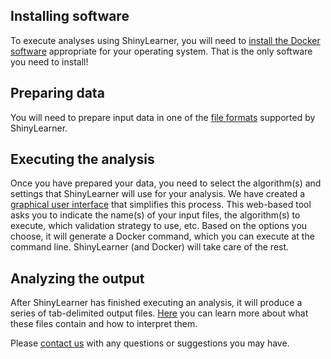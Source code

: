 ## Installing software

To execute analyses using ShinyLearner, you will need to [install the Docker software](https://docs.docker.com/engine/installation) appropriate for your operating system. That is the only software you need to install!

## Preparing data

You will need to prepare input data in one of the [file formats](https://github.com/srp33/ShinyLearner/blob/master/InputFormats.md) supported by ShinyLearner.

## Executing the analysis

Once you have prepared your data, you need to select the algorithm(s) and settings that ShinyLearner will use for your analysis. We have created a [graphical user interface](http://shinylearner.byu.edu/shinylearnerweb/) that simplifies this process. This web-based tool asks you to indicate the name(s) of your input files, the algorithm(s) to execute, which validation strategy to use, etc. Based on the options you choose, it will generate a Docker command, which you can execute at the command line. ShinyLearner (and Docker) will take care of the rest.

## Analyzing the output

After ShinyLearner has finished executing an analysis, it will produce a series of tab-delimited output files. [Here](https://github.com/srp33/ShinyLearner/blob/master/OutputFiles.md) you can learn more about what these files contain and how to interpret them.

Please [contact us](https://github.com/srp33/ShinyLearner/blob/master/Contact.md) with any questions or suggestions you may have.
